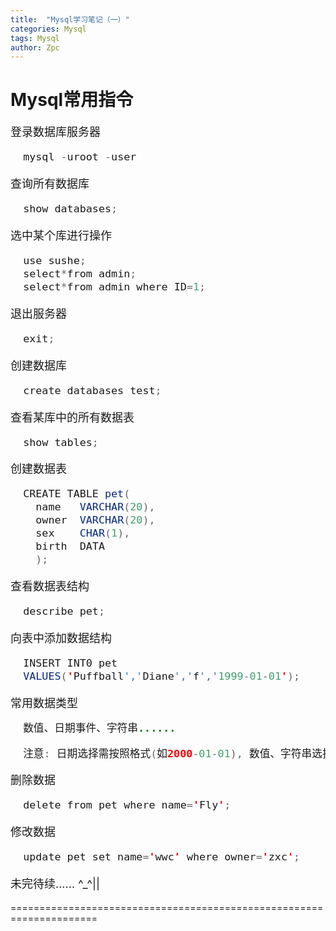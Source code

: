 ```yaml
---
title:  "Mysql学习笔记（一）"
categories: Mysql
tags: Mysql
author: Zpc
---
```



# Mysql常用指令



<font size=4>

登录数据库服务器

```java
  mysql -uroot -user
```

查询所有数据库

```java
  show databases;
```

选中某个库进行操作

```java
  use sushe;
  select*from admin;
  select*from admin where ID=1;
```

退出服务器

```java
  exit;
```

创建数据库

```java
  create databases test;
```

查看某库中的所有数据表

```java
  show tables;
```

创建数据表

```java
  CREATE TABLE pet(
    name   VARCHAR(20),
    owner  VARCHAR(20),
    sex    CHAR(1),
    birth  DATA
    );
```

查看数据表结构

```java
  describe pet;
```

向表中添加数据结构

```java
  INSERT INT0 pet
  VALUES('Puffball','Diane','f','1999-01-01');
```

常用数据类型

```java
  数值、日期事件、字符串......

  注意: 日期选择需按照格式(如2000-01-01), 数值、字符串选择按照大小。
```

删除数据

```java
  delete from pet where name='Fly';
```

修改数据

```java
  update pet set name='wwc' where owner='zxc';
```




未完待续...... ^_^||

</font>

=====================================================================
